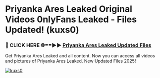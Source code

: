 # Priyanka Ares Leaked Original Videos 0nlyFans Leaked - Files Updated! (kuxs0)

<h3>🔴 CLICK HERE 🌐==►► <a href="https://tinyurl.com/2jnfzry5" rel="nofollow">Priyanka Ares Leaked Updated Files</a></h3>

Get Priyanka Ares Leaked and all content. Now you can access all videos and pictures of Priyanka Ares Leaked. New Updated Files 2025!

[![kuxs0](https://i.imgur.com/GyGTBgg.gif)](https://tinyurl.com/2jnfzry5)
